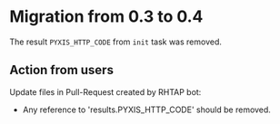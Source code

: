 # Migration from 0.3 to 0.4

The result `PYXIS_HTTP_CODE` from `init` task was removed.

## Action from users

Update files in Pull-Request created by RHTAP bot:
- Any reference to 'results.PYXIS_HTTP_CODE' should be removed.
